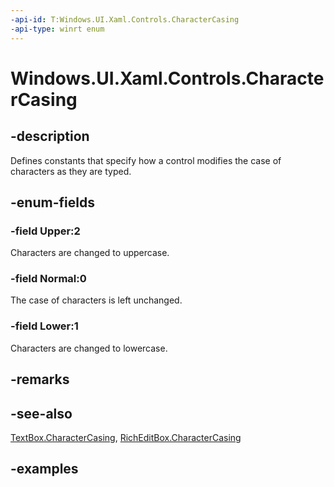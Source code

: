 ```yaml
---
-api-id: T:Windows.UI.Xaml.Controls.CharacterCasing
-api-type: winrt enum
---
```


<!-- Enumeration syntax.
public enum CharacterCasing : int
-->

# Windows.UI.Xaml.Controls.CharacterCasing

## -description

Defines constants that specify how a control modifies the case of characters as they are typed.


## -enum-fields

### -field Upper:2

Characters are changed to uppercase.

### -field Normal:0

The case of characters is left unchanged.

### -field Lower:1

Characters are changed to lowercase.

## -remarks

## -see-also

[TextBox.CharacterCasing](textbox_charactercasing.md), [RichEditBox.CharacterCasing](richeditbox_charactercasing.md)

## -examples

